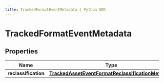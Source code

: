 ```yaml
---
title: TrackedFormatEventMetadata | Python SDK
---
```


# TrackedFormatEventMetadata


## Properties

Name | Type | Description | Notes
------------ | ------------- | ------------- | -------------
**reclassification** | [**TrackedAssetEventFormatReclassificationMetadata**](TrackedAssetEventFormatReclassificationMetadata) |  | [optional] 


